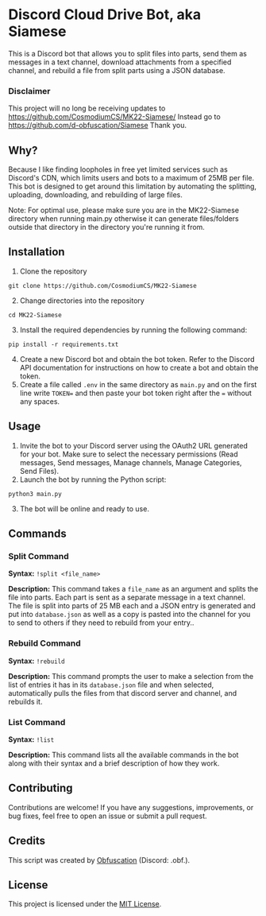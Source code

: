 # Discord Cloud Drive Bot, aka Siamese

This is a Discord bot that allows you to split files into parts, send them as messages in a text channel, download attachments from a specified channel, and rebuild a file from split parts using a JSON database.
### Disclaimer

This project will no long be receiving updates to https://github.com/CosmodiumCS/MK22-Siamese/ Instead go to https://github.com/d-obfuscation/Siamese Thank you.

## Why?
Because I like finding loopholes in free yet limited services such as Discord's CDN, which limits users and bots to a maximum of 25MB per file. This bot is designed to get around this limitation by automating the splitting, uploading, downloading, and rebuilding of large files.

Note: For optimal use, please make sure you are in the MK22-Siamese directory when running main.py otherwise it can generate files/folders outside that directory in the directory you're running it from.

## Installation

1. Clone the repository
```
git clone https://github.com/CosmodiumCS/MK22-Siamese
```
2. Change directories into the repository
```
cd MK22-Siamese
```
3. Install the required dependencies by running the following command:
```
pip install -r requirements.txt
```

4. Create a new Discord bot and obtain the bot token. Refer to the Discord API documentation for instructions on how to create a bot and obtain the token.
5. Create a file called `.env` in the same directory as `main.py` and on the first line write `TOKEN=` and then paste your bot token right after the `=` without any spaces.

## Usage

1. Invite the bot to your Discord server using the OAuth2 URL generated for your bot. Make sure to select the necessary permissions (Read messages, Send messages, Manage channels, Manage Categories, Send Files).
2. Launch the bot by running the Python script:
```
python3 main.py
```

3. The bot will be online and ready to use.

## Commands

### Split Command

**Syntax:** `!split <file_name>`

**Description:** This command takes a `file_name` as an argument and splits the file into parts. Each part is sent as a separate message in a text channel. The file is split into parts of 25 MB each and a JSON entry is generated and put into `database.json` as well as a copy is pasted into the channel for you to send to others if they need to rebuild from your entry..


### Rebuild Command


**Syntax:** `!rebuild`

**Description:** This command prompts the user to make a selection from the list of entries it has in its `database.json` file and when selected, automatically pulls the files from that discord server and channel, and rebuilds it.

### List Command

**Syntax:** `!list`

**Description:** This command lists all the available commands in the bot along with their syntax and a brief description of how they work.

## Contributing

Contributions are welcome! If you have any suggestions, improvements, or bug fixes, feel free to open an issue or submit a pull request.

## Credits

This script was created by [Obfuscation](https://github.com/d-obfuscation) (Discord: .obf.).

## License

This project is licensed under the [MIT License](LICENSE).
